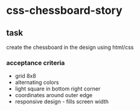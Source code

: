 # css-chessboard-story

## task

create the chessboard in the design using html/css

### acceptance criteria

* grid 8x8
* alternating colors
* light square in bottom right corner
* coordinates around outer edge
* responsive design - fills screen width
